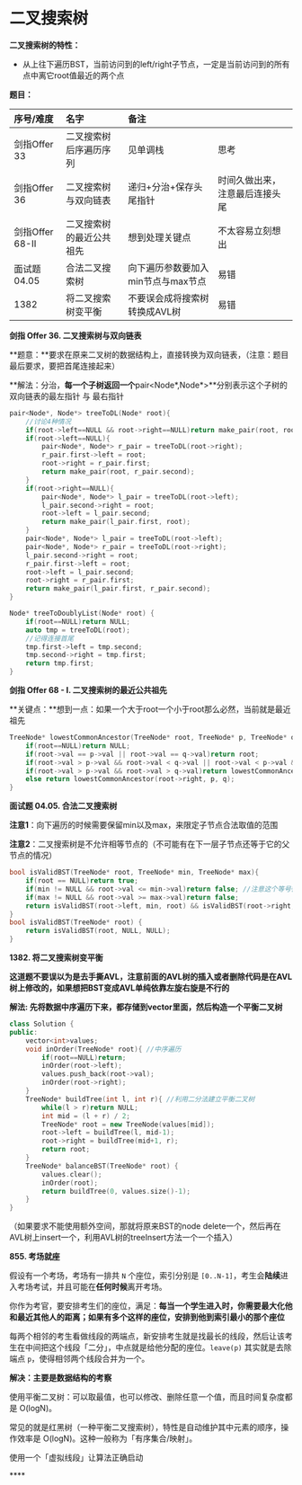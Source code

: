 # 二叉搜索树

**二叉搜索树的特性：**

* 从上往下遍历BST，当前访问到的left/right子节点，一定是当前访问到的所有点中离它root值最近的两个点

**题目：**

| 序号/难度 | 名字 | 备注 |  |
| :--- | :--- | :--- | :--- |
| 剑指Offer 33 | 二叉搜索树后序遍历序列 | 见单调栈 | 思考 |
| 剑指Offer 36 | 二叉搜索树与双向链表 | 递归+分治+保存头尾指针 | 时间久做出来，注意最后连接头尾 |
| 剑指Offer 68-II | 二叉搜索树的最近公共祖先 | 想到处理关键点 | 不太容易立刻想出 |
| 面试题 04.05 | 合法二叉搜索树 | 向下遍历参数要加入min节点与max节点 | 易错 |
| 1382 | 将二叉搜索树变平衡 | 不要误会成将搜索树转换成AVL树 | 易错 |

**剑指 Offer 36. 二叉搜索树与双向链表**

**题意：**要求在原来二叉树的数据结构上，直接转换为双向链表，（注意：题目最后要求，要把首尾连接起来）

**解法：分治，**每一个子树返回一个**pair&lt;Node\*,Node\*&gt;**分别表示这个子树的双向链表的最左指针 与 最右指针

```cpp
pair<Node*, Node*> treeToDL(Node* root){
    //讨论4种情况
    if(root->left==NULL && root->right==NULL)return make_pair(root, root);
    if(root->left==NULL){
        pair<Node*, Node*> r_pair = treeToDL(root->right);
        r_pair.first->left = root;
        root->right = r_pair.first;
        return make_pair(root, r_pair.second);
    }
    if(root->right==NULL){
        pair<Node*, Node*> l_pair = treeToDL(root->left);
        l_pair.second->right = root;
        root->left = l_pair.second;
        return make_pair(l_pair.first, root);
    }
    pair<Node*, Node*> l_pair = treeToDL(root->left);
    pair<Node*, Node*> r_pair = treeToDL(root->right);
    l_pair.second->right = root;
    r_pair.first->left = root;
    root->left = l_pair.second;
    root->right = r_pair.first;
    return make_pair(l_pair.first, r_pair.second);
}

Node* treeToDoublyList(Node* root) {
    if(root==NULL)return NULL;
    auto tmp = treeToDL(root);
    //记得连接首尾
    tmp.first->left = tmp.second;
    tmp.second->right = tmp.first;
    return tmp.first;
}
```

**剑指 Offer 68 - I. 二叉搜索树的最近公共祖先**

**关键点：**想到一点：如果一个大于root一个小于root那么必然，当前就是最近祖先

```cpp
TreeNode* lowestCommonAncestor(TreeNode* root, TreeNode* p, TreeNode* q) {
    if(root==NULL)return NULL;
    if(root->val == p->val || root->val == q->val)return root;
    if(root->val > p->val && root->val < q->val || root->val < p->val && root->val >q->val)return root;
    if(root->val > p->val && root->val > q->val)return lowestCommonAncestor(root->left, p, q);
    else return lowestCommonAncestor(root->right, p, q);
}
```

**面试题 04.05. 合法二叉搜索树**

**注意1**：向下遍历的时候需要保留min以及max，来限定子节点合法取值的范围

**注意2**：二叉搜索树是不允许相等节点的（不可能有在下一层子节点还等于它的父节点的情况）

```cpp
bool isValidBST(TreeNode* root, TreeNode* min, TreeNode* max){
    if(root == NULL)return true;
    if(min != NULL && root->val <= min->val)return false; //注意这个等号很关键，二叉搜索树是不允许相等的
    if(max != NULL && root->val >= max->val)return false;
    return isValidBST(root->left, min, root) && isValidBST(root->right, root, max);
}
bool isValidBST(TreeNode* root) {
    return isValidBST(root, NULL, NULL);
}
```

**1382. 将二叉搜索树变平衡**

**这道题不要误以为是去手撕AVL，注意前面的AVL树的插入或者删除代码是在AVL树上修改的，如果想把BST变成AVL单纯依靠左旋右旋是不行的**

**解法: 先将数据中序遍历下来，都存储到vector里面，然后构造一个平衡二叉树**

```cpp
class Solution {
public:
    vector<int>values;
    void inOrder(TreeNode* root){ //中序遍历
        if(root==NULL)return;
        inOrder(root->left);
        values.push_back(root->val);
        inOrder(root->right);
    }
    TreeNode* buildTree(int l, int r){ //利用二分法建立平衡二叉树
        while(l > r)return NULL;
        int mid = (l + r) / 2;
        TreeNode* root = new TreeNode(values[mid]);
        root->left = buildTree(l, mid-1);
        root->right = buildTree(mid+1, r);
        return root;
    }
    TreeNode* balanceBST(TreeNode* root) {
        values.clear();
        inOrder(root);
        return buildTree(0, values.size()-1);
    }
}
```

（如果要求不能使用额外空间，那就将原来BST的node delete一个，然后再在AVL树上insert一个，利用AVL树的treeInsert方法一个一个插入）

**855. 考场就座**

假设有一个考场，考场有一排共 `N` 个座位，索引分别是 `[0..N-1]`，考生会**陆续**进入考场考试，并且可能在**任何时候**离开考场。

你作为考官，要安排考生们的座位，满足：**每当一个学生进入时，你需要最大化他和最近其他人的距离；如果有多个这样的座位，安排到他到索引最小的那个座位**

每两个相邻的考生看做线段的两端点，新安排考生就是找最长的线段，然后让该考生在中间把这个线段「二分」，中点就是给他分配的座位。`leave(p)` 其实就是去除端点 `p`，使得相邻两个线段合并为一个。

**解决：主要是数据结构的考察**

使用平衡二叉树：可以取最值，也可以修改、删除任意一个值，而且时间复杂度都是 O\(logN\)。

常见的就是红黑树（一种平衡二叉搜索树），特性是自动维护其中元素的顺序，操作效率是 O\(logN\)。这种一般称为「有序集合/映射」。

使用一个「虚拟线段」让算法正确启动

\*\*\*\*

